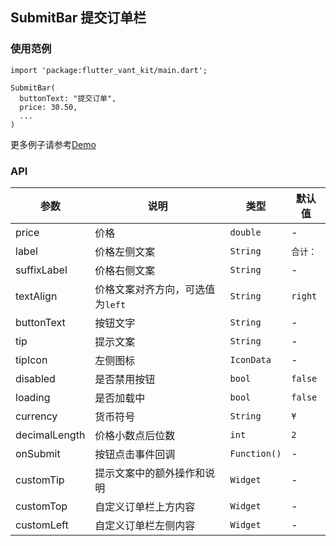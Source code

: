 ## SubmitBar 提交订单栏

### 使用范例

```
import 'package:flutter_vant_kit/main.dart';

SubmitBar(
  buttonText: "提交订单",
  price: 30.50,
  ...
)
```

更多例子请参考[Demo](../example/lib/routes/demoSubmitBar.dart)

### API

| 参数  | 说明  | 类型  | 默认值  |
| ------------ | ------------ | ------------ | ------------ |
| price | 价格 | `double` | - |
| label | 价格左侧文案 | `String` | `合计：` |
| suffixLabel | 价格右侧文案 | `String` | - |
| textAlign | 价格文案对齐方向，可选值为`left` | `String` | `right` |
| buttonText | 按钮文字 | `String` | - |
| tip | 提示文案 | `String` | - |
| tipIcon | 左侧图标 | `IconData` | - |
| disabled | 是否禁用按钮 | `bool` | `false` |
| loading | 是否加载中 | `bool` | `false` |
| currency | 货币符号 | `String` | `¥` |
| decimalLength | 价格小数点后位数 | `int` | `2` |
| onSubmit | 按钮点击事件回调 | `Function()` | - |
| customTip | 提示文案中的额外操作和说明 | `Widget` | - |
| customTop | 自定义订单栏上方内容 | `Widget` | - |
| customLeft | 自定义订单栏左侧内容 | `Widget` | - |

